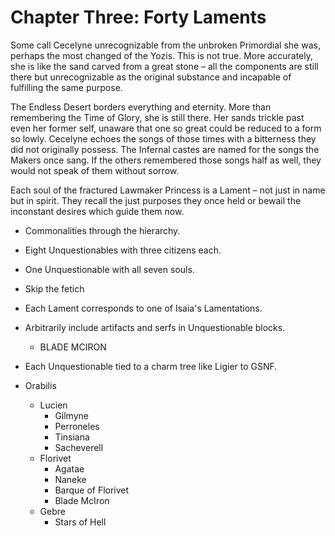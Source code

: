 # Chapter Three: Forty Laments

Some call Cecelyne unrecognizable from the unbroken Primordial she was, perhaps the most changed of the Yozis. This is not true. More accurately, she is like the sand carved from a great stone – all the components are still there but unrecognizable as the original substance and incapable of fulfilling the same purpose.

The Endless Desert borders everything and eternity. More than remembering the Time of Glory, she is still there. Her sands trickle past even her former self, unaware that one so great could be reduced to a form so lowly. Cecelyne echoes the songs of those times with a bitterness they did not originally possess. The Infernal castes are named for the songs the Makers once sang. If the others remembered those songs half as well, they would not speak of them without sorrow.

Each soul of the fractured Lawmaker Princess is a Lament – not just in name but in spirit. They recall the just purposes they once held or bewail the inconstant desires which guide them now.

- Commonalities through the hierarchy.

- Eight Unquestionables with three citizens each.
- One Unquestionable with all seven souls.
- Skip the fetich
- Each Lament corresponds to one of Isaia's Lamentations.
- Arbitrarily include artifacts and serfs in Unquestionable blocks.
    - BLADE MCIRON
- Each Unquestionable tied to a charm tree like Ligier to GSNF.

- Orabilis
    - Lucien
        - Gilmyne
        - Perroneles
        - Tinsiana
        - Sacheverell
    - Florivet
        - Agatae
        - Naneke
        - Barque of Florivet
        - Blade McIron
    - Gebre
        - Stars of Hell
